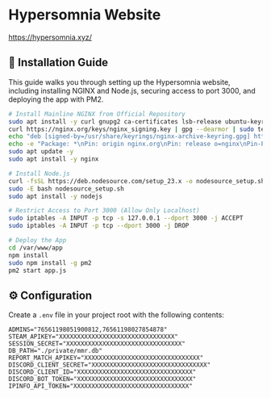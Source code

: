 # Hypersomnia Website
https://hypersomnia.xyz/

## 🚀 Installation Guide
This guide walks you through setting up the Hypersomnia website, including installing NGINX and Node.js, securing access to port 3000, and deploying the app with PM2.
```bash
# Install Mainline NGINX from Official Repository
sudo apt install -y curl gnupg2 ca-certificates lsb-release ubuntu-keyring
curl https://nginx.org/keys/nginx_signing.key | gpg --dearmor | sudo tee /usr/share/keyrings/nginx-archive-keyring.gpg >/dev/null
echo "deb [signed-by=/usr/share/keyrings/nginx-archive-keyring.gpg] http://nginx.org/packages/ubuntu `lsb_release -cs` nginx" | sudo tee /etc/apt/sources.list.d/nginx.list
echo -e "Package: *\nPin: origin nginx.org\nPin: release o=nginx\nPin-Priority: 900\n" | sudo tee /etc/apt/preferences.d/99nginx
sudo apt update -y
sudo apt install -y nginx

# Install Node.js
curl -fsSL https://deb.nodesource.com/setup_23.x -o nodesource_setup.sh
sudo -E bash nodesource_setup.sh
sudo apt install -y nodejs

# Restrict Access to Port 3000 (Allow Only Localhost)
sudo iptables -A INPUT -p tcp -s 127.0.0.1 --dport 3000 -j ACCEPT
sudo iptables -A INPUT -p tcp --dport 3000 -j DROP

# Deploy the App
cd /var/www/app
npm install
sudo npm install -g pm2
pm2 start app.js
```

## ⚙️ Configuration
Create a `.env` file in your project root with the following contents:
```env
ADMINS="76561198051900812,76561198027854878"
STEAM_APIKEY="XXXXXXXXXXXXXXXXXXXXXXXXXXXXXXXX"
SESSION_SECRET="XXXXXXXXXXXXXXXXXXXXXXXXXXXXXXXX"
DB_PATH="./private/mmr.db"
REPORT_MATCH_APIKEY="XXXXXXXXXXXXXXXXXXXXXXXXXXXXXXXX"
DISCORD_CLIENT_SECRET="XXXXXXXXXXXXXXXXXXXXXXXXXXXXXXXX"
DISCORD_CLIENT_ID="XXXXXXXXXXXXXXXXXXXXXXXXXXXXXXXX"
DISCORD_BOT_TOKEN="XXXXXXXXXXXXXXXXXXXXXXXXXXXXXXXX"
IPINFO_API_TOKEN="XXXXXXXXXXXXXXXXXXXXXXXXXXXXXXXX"
```
